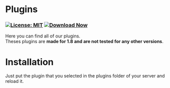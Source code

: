 # Plugins
### [![License: MIT](https://img.shields.io/badge/License-MIT-red.svg)](https://github.com/colonel260/Plugins/blob/master/LICENSE) [![Download Now](https://badgen.net/badge/Download/Now/blue)](https://github.com/colonel260/Plugins/releases)  
Here you can find all of our plugins.  
Theses plugins are **made for 1.8 and are not tested for any other versions**.

# Installation
Just put the plugin that you selected in the plugins folder of your server and reload it.  
